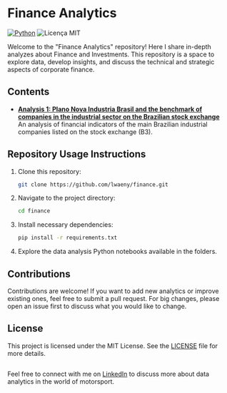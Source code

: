 # Finance Analytics
   [![Python](https://img.shields.io/badge/Python-3.12-blue.svg)](https://www.python.org/)
   ![Licença MIT](https://img.shields.io/github/license/lwaeny/motorsport)

<Add library short description>

Welcome to the "Finance Analytics" repository! Here I share in-depth analyzes about Finance and Investments. This repository is a space to explore data, develop insights, and discuss the technical and strategic aspects of corporate finance.

## Contents

- **[Analysis 1: Plano Nova Industria Brasil and the benchmark of companies in the industrial sector on the Brazilian stock exchange](Notebooks/Benchmark_Industrials_2024.ipynb)**  
An analysis of financial indicators of the main Brazilian industrial companies listed on the stock exchange (B3).

## Repository Usage Instructions

1. Clone this repository:
   ```bash
   git clone https://github.com/lwaeny/finance.git

2. Navigate to the project directory:
   ```bash
   cd finance

3. Install necessary dependencies:
   ```bash
   pip install -r requirements.txt

4. Explore the data analysis Python notebooks available in the folders.


## Contributions

Contributions are welcome! If you want to add new analytics or improve existing ones, feel free to submit a pull request. For big changes, please open an issue first to discuss what you would like to change.

## License

This project is licensed under the MIT License. See the [LICENSE](LICENSE) file for more details.

##

Feel free to connect with me on [LinkedIn](https://www.linkedin.com/in/lukaswaeny) to discuss more about data analytics in the world of motorsport.